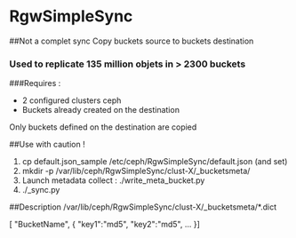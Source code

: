 # RgwSimpleSync

##Not a complet sync
Copy buckets source to buckets destination

### Used to replicate 135 million objets in > 2300 buckets

###Requires :
 - 2 configured  clusters ceph
 - Buckets already created on the destination

Only buckets defined on the destination are copied

##Use with caution !

  1. cp default.json_sample /etc/ceph/RgwSimpleSync/default.json (and set)
  2. mkdir -p /var/lib/ceph/RgwSimpleSync/clust-X/_bucketsmeta/
  3. Launch metadata collect : ./write_meta_bucket.py
  4. ./_sync.py

##Description /var/lib/ceph/RgwSimpleSync/clust-X/_bucketsmeta/*.dict

[
  "BucketName",
  {
    "key1":"md5",
    "key2":"md5",
    ...
}]
